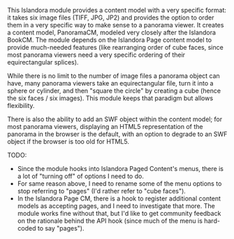 This Islandora module provides a content model with a very specific format: it takes six image files (TIFF, JPG, JP2) and provides the option to order them in a very specific way to make sense to a panorama viewer.  It creates a content model, PanoramaCM, modeled very closely after the Islandora BookCM.  The module depends on the Islandora Page content model to provide much-needed features (like rearranging order of cube faces, since most panorama viewers need a very specific ordering of their equirectangular splices).   

While there is no limit to the number of image files a panorama object can have, many panorama viewers take an equirectangular file, turn it into a sphere or cylinder, and then "square the circle" by creating a cube (hence the six faces / six images).  This module keeps that paradigm but allows flexibility.  

There is also the ability to add an SWF object within the content model; for most panorama viewers, displaying an HTML5 representation of the panorama in the browser is the default, with an option to degrade to an SWF object if the browser is too old for HTML5.  

TODO:
* Since the module hooks into Islandora Paged Content's menus, there is a lot of "turning off" of options I need to do.
* For same reason above, I need to rename some of the menu options to stop referring to "pages" (I'd rather refer to "cube faces").
* In the Islandora Page CM, there is a hook to register additional content models as accepting pages, and I need to investigate that more.  The module works fine without that, but I'd like to get community feedback on the rationale behind the API hook (since much of the menu is hard-coded to say "pages").



